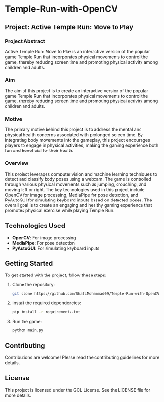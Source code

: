 # Temple-Run-with-OpenCV

## Project: Active Temple Run: Move to Play

### Project Abstract
Active Temple Run: Move to Play is an interactive version of the popular game Temple Run that incorporates physical movements to control the game, thereby reducing screen time and promoting physical activity among children and adults.

### Aim
The aim of this project is to create an interactive version of the popular game Temple Run that incorporates physical movements to control the game, thereby reducing screen time and promoting physical activity among children and adults.

### Motive
The primary motive behind this project is to address the mental and physical health concerns associated with prolonged screen time. By integrating body movements into the gameplay, this project encourages players to engage in physical activities, making the gaming experience both fun and beneficial for their health.

### Overview
This project leverages computer vision and machine learning techniques to detect and classify body poses using a webcam. The game is controlled through various physical movements such as jumping, crouching, and moving left or right. The key technologies used in this project include OpenCV for image processing, MediaPipe for pose detection, and PyAutoGUI for simulating keyboard inputs based on detected poses. The overall goal is to create an engaging and healthy gaming experience that promotes physical exercise while playing Temple Run.

## Technologies Used
- **OpenCV**: For image processing
- **MediaPipe**: For pose detection
- **PyAutoGUI**: For simulating keyboard inputs

## Getting Started
To get started with the project, follow these steps:

1. Clone the repository:
   ```bash
   git clone https://github.com/ShafiMohammad09/Temple-Run-with-OpenCV.git
2. Install the required dependencies:
   ```bash
   pip install -r requirements.txt
3. Run the game:
   ```bash
   python main.py
   
## Contributing
Contributions are welcome! Please read the contributing guidelines for more details.

## License
This project is licensed under the GCL License. See the LICENSE file for more details.

